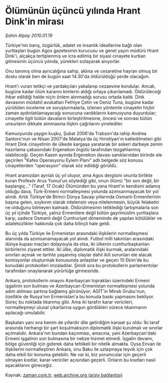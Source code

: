 # Ölümünün üçüncü yılında Hrant Dink'in mirası

*Şahin Alpay 2010.01.19*

<tr><td class="metin" colspan="2" style="padding-top: 20px; padding-left: 5px; ">Türkiye'nin barış, özgürlük, adalet ve insanlık ideallerine bağlı olan yurttaşları bugün Agos gazetesinin kurucusu ve genel yayın müdürü Hrant Dink'i, alçakça tertiplenmiş ve icra edilmiş bir siyasi cinayete kurban gitmesinin üçüncü yılında, yürekleri sızlayarak anıyorlar.</td></tr><tr><td class="metin" colspan="2" style="padding-top: 20px; padding-left: 5px; "><p>Onu tanımış olma ayrıcalığına sahip, aklına ve cesaretine hayran olmuş bir dostu olarak ben de bugün saat 14.30'da öldürüldüğü yerde olacağım.
<p>Hrant'ı vuran tetikçi ve yardakçıları yakalanıp cezaevine kondular. Ancak, bugüne kadar ölüm kararını kimlerin aldığı ortaya çıkarılamadı. Öldürüleceği ihbar edildiği halde niçin önlem alınmadığı sorusu ortada kaldı. Dink davasının müdahil avukatları Fethiye Çetin ve Deniz Tuna, bugüne kadar yürütülen inceleme ve soruşturmalarla, izlenen yöntemle cinayetin hiçbir zaman aydınlatılamayacağı sonucuna vardıklarını kamuoyuna duyurdular; cinayetle ilgili bütün davaların birleştirilmesine, öncesi ve sonrası bütün unsurların dikkate alınmasına ilişkin çağrılarını yinelediler.
<p>Kamuoyunda yaygın kuşku, Şubat 2006'da Trabzon'da rahip Andrea Santoro'nun ve Nisan 2007'de Malatya'da üç Hıristiyan'ın katledilmeleri gibi Hrant Dink cinayetinin de ülkede kargaşa yaratarak bir askeri darbeye zemin hazırlama çabasındaki Ergenekon örgütü tarafından tezgahlanmış olabileceği. Geçen Kasım ayında Ergenekon davası sanıklarından birinde ele geçirilen "Kafes Operasyonu Eylem Planı" adlı belgede söz konusu cinayetlerden "operasyon" olarak söz edildiği görüldü.
<p>Hrant aramızdan ayrılalı üç yıl oluyor, ama Agos dergisini onunla birlikte kuran Profesör Arus Yumul'un söylediği gibi, onun ölümü "bir son değil, bir başlangıç..." (Taraf, 17 Ocak) Ölümünden bu yana Hrant'ın kendisini adamış olduğu dava, Türk-Ermeni normalleşmesi yolunda azımsanmayacak bir yol alındı. Artık Türkiye'de Birinci Dünya Savaşı yıllarında Osmanlı Ermenilerinin başına gelen, soykırım olarak nitelensin veya nitelenmesin, büyük felaketin ne olduğunu bilmeyen kalmadı. Öldürülmesinin tetiklediği tartışmalarla son üç yıl içinde Türkiye, yalnız Ermenilere değil bütün gayrimüslim yurttaşlara karşı, sadece Osmanlı değil Cumhuriyet döneminde de yapılan kötülükler ve adaletsizlikler hakkında çok daha bilinçli hale geldi.
<p>Bu üç yılda Türkiye ile Ermenistan arasındaki ilişkilerin normalleşmesi alanında da azımsanamayacak yol alındı. Futbol milli takımları arasındaki dünya kupası maçları dolayısıyla da olsa, iki ülkenin cumhurbaşkanları birbirlerini ziyaret ettiler. İki ülke, diplomatik ilişki kurmak, aralarındaki sınırları açmak ve tarihte yaşanmış olaylar dahil ikili sorunları ele alacak komisyonlar oluşturmak konusunda anlaştılar ve geçen 10 Ekim'de bu konudaki protokolleri imzaladılar. Şimdi sıra bu protokollerin parlamentolar tarafından onaylanarak yürürlüğe girmesinde.
<p>Ankara, protokollerin onayını Azerbaycan toprakları üzerindeki Ermeni işgalinin son bulması ve Azerbaycan-Ermenistan normalleşmesi yolunda adım atılması şartına bağlamış görünüyor; AGİT'in Minsk Grubu'nun, özellikle de Rusya'nın Ermenistan'a bu konuda baskı yapmasını bekliyor. Süreç bu noktada tıkanmış gibi. Ama iki tarafın karar vericileri, normalleşmeyi ulusal çıkarlarına uygun gördükleri sürece tıkanmanın aşılacağı umulabilir.
<p>Başkaları yanı sıra benim de yıllardır dile getirdiğim kanaat şu oldu: İki taraf arasında herhangi bir şart koşulmaksızın diplomatik ilişki kurulmalı ve sınırlar açılmalıdır. Ankara'nın bundan kaçınması, amacına, yani Azerbaycan'daki Ermeni işgalinin son bulmasına bir nebze hizmet etmedi. İşgalin devamı, bölge güvenliği için giderek daha tehlikeli bir nitelik almakta. Oysa Erivan ile ilişkilerini normalleştiren Ankara, onu Baku ile uzlaşmaya teşvik için çok daha etkili bir konuma gelebilir. Ne var ki, biz yorumcular için geçerli olmayan kısıtlar, karar-vericiler açısından geçerli. Onların bu kısıtları nasıl aşacaklarını göreceğiz.<br/></p></p></p></p></p></p></p></td></tr>

Kaynak: [zaman.com.tr](http://zaman.com.tr/yazar.do?yazino=941923), [web.archive.org (arşiv bağlantısı)](http://web.archive.org/web/20100128010329/http://zaman.com.tr:80/yazar.do?yazino=941923)
